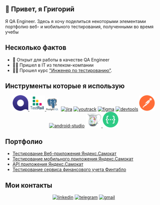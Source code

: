 ## 👋 **Привет, я Григорий**
  Я QA Engineer. Здесь я хочу поделиться некоторыми элементами портфолио веб- и мобильного тестирования, полученными во время учебы
## **Несколько фактов**
- 🌱  Открыт для работы в качестве QA Engineer
- 👷‍♂️ Пришел в IT из телеком-компании
- 👨‍🎓 Прошел курс ["Инженер по тестированию"](https://drive.google.com/file/d/14S2G5UeJHM1ba7jqmNRbzYP_Ln8qxeIp/view?usp=drive_link).
## **Инструменты которые я использую**
<p align="center" dir="auto">
  <a href="https://qase.io/">
<img src="https://github.com/qajenna/qajenna/blob/main/icons/Qase.io.png" alt="Qase.io" width="50" height="50" />
</a>
 <a href="https://www.gurock.com/testrail">
<img src="https://github.com/qajenna/qajenna/blob/main/icons/TestRail.png" alt="TestRail" width="50" height="50" />
</a>
<img src=https://github.com/devicons/devicon/blob/master/icons/postgresql/postgresql-original-wordmark.svg  title="PostgreSQL" alt="PostgreSQL" width="40" height="40"/>&nbsp;
<a target="_blank" rel="noopener noreferrer nofollow" href="https://camo.githubusercontent.com/7a7f22bfe9c48db7252938295d6da6cc3ed16d7b272ec6b687d569d426b5168b/68747470733a2f2f63646e2e6a7364656c6976722e6e65742f67682f64657669636f6e732f64657669636f6e2f69636f6e732f6a6972612f6a6972612d6f726967696e616c2e737667"><img src="https://camo.githubusercontent.com/7a7f22bfe9c48db7252938295d6da6cc3ed16d7b272ec6b687d569d426b5168b/68747470733a2f2f63646e2e6a7364656c6976722e6e65742f67682f64657669636f6e732f64657669636f6e2f69636f6e732f6a6972612f6a6972612d6f726967696e616c2e737667" title="jira" alt="jira" width="40" height="40" data-canonical-src="https://cdn.jsdelivr.net/gh/devicons/devicon/icons/jira/jira-original.svg" style="max-width: 100%;"></a>
<a target="_blank" rel="noopener noreferrer nofollow" href="https://camo.githubusercontent.com/f86416bb829b36387844f250a8c43f84d4ab37635515f3246af75f57ce6f82fd/68747470733a2f2f75706c6f61642e77696b696d656469612e6f72672f77696b6970656469612f636f6d6d6f6e732f7468756d622f382f38642f596f75547261636b5f49636f6e2e7376672f3130323470782d596f75547261636b5f49636f6e2e7376672e706e673f3230323030383033303832323438"><img src="https://camo.githubusercontent.com/f86416bb829b36387844f250a8c43f84d4ab37635515f3246af75f57ce6f82fd/68747470733a2f2f75706c6f61642e77696b696d656469612e6f72672f77696b6970656469612f636f6d6d6f6e732f7468756d622f382f38642f596f75547261636b5f49636f6e2e7376672f3130323470782d596f75547261636b5f49636f6e2e7376672e706e673f3230323030383033303832323438" title="youtrack" alt="youtrack" width="40" height="40" data-canonical-src="https://upload.wikimedia.org/wikipedia/commons/thumb/8/8d/YouTrack_Icon.svg/1024px-YouTrack_Icon.svg.png?20200803082248" style="max-width: 100%;"></a>
<a target="_blank" rel="noopener noreferrer nofollow" href="https://camo.githubusercontent.com/cdd289ae72f33665800bc6a63936d5afa0454214d520945780894151112a055f/68747470733a2f2f63646e2e6a7364656c6976722e6e65742f67682f64657669636f6e732f64657669636f6e2f69636f6e732f6669676d612f6669676d612d6f726967696e616c2e737667"><img src="https://camo.githubusercontent.com/cdd289ae72f33665800bc6a63936d5afa0454214d520945780894151112a055f/68747470733a2f2f63646e2e6a7364656c6976722e6e65742f67682f64657669636f6e732f64657669636f6e2f69636f6e732f6669676d612f6669676d612d6f726967696e616c2e737667" title="figma" alt="figma" width="40" height="40" data-canonical-src="https://cdn.jsdelivr.net/gh/devicons/devicon/icons/figma/figma-original.svg" style="max-width: 100%;"></a>
<a target="_blank" rel="noopener noreferrer nofollow" href="https://camo.githubusercontent.com/9813d72017411187fcfa59bbfae28162affd1d3cc459988948c1605e34da55bb/68747470733a2f2f64333377756272666b69306c36382e636c6f756466726f6e742e6e65742f333862356339353361343636373336363638356435356462353564303537633836646231666335342f61306664632f7374617469632f61636165366232346439343033343736363163613930316561303766343763312f6368726f6d652d6465762d6c6f676f2d69636f6e2e706e67"><img src="https://camo.githubusercontent.com/9813d72017411187fcfa59bbfae28162affd1d3cc459988948c1605e34da55bb/68747470733a2f2f64333377756272666b69306c36382e636c6f756466726f6e742e6e65742f333862356339353361343636373336363638356435356462353564303537633836646231666335342f61306664632f7374617469632f61636165366232346439343033343736363163613930316561303766343763312f6368726f6d652d6465762d6c6f676f2d69636f6e2e706e67" title="devtools" alt="devtools" width="40" height="40" data-canonical-src="https://d33wubrfki0l68.cloudfront.net/38b5c953a4667366685d55db55d057c86db1fc54/a0fdc/static/acae6b24d940347661ca901ea07f47c1/chrome-dev-logo-icon.png" style="max-width: 100%;"></a>
</a>
<a href="https://www.postman.com/">
<img src="https://github.com/qajenna/qajenna/blob/main/icons/Postman.png" alt="Postman" width="50" height="50" />
 <a target="_blank" rel="noopener noreferrer nofollow" href="https://camo.githubusercontent.com/8dbc5cd79c35a66fcdd34b23779af6629de890f89c5fb048f1a3a5dbdf227152/68747470733a2f2f63646e2e6a7364656c6976722e6e65742f67682f64657669636f6e732f64657669636f6e2f69636f6e732f616e64726f696473747564696f2f616e64726f696473747564696f2d6f726967696e616c2e737667"><img src="https://camo.githubusercontent.com/8dbc5cd79c35a66fcdd34b23779af6629de890f89c5fb048f1a3a5dbdf227152/68747470733a2f2f63646e2e6a7364656c6976722e6e65742f67682f64657669636f6e732f64657669636f6e2f69636f6e732f616e64726f696473747564696f2f616e64726f696473747564696f2d6f726967696e616c2e737667" title="android-studio" alt="android-studio" width="40" height="40" data-canonical-src="https://cdn.jsdelivr.net/gh/devicons/devicon/icons/androidstudio/androidstudio-original.svg" style="max-width: 100%;"></a>
<a href="https://www.charlesproxy.com/">
<img src="https://github.com/qajenna/qajenna/blob/main/icons/Charles.png" alt="Charles" width="50" height="50" />
</a>
<a href="https://swagger.io/">
<img src="https://github.com/qajenna/qajenna/blob/main/icons/swagger.png" alt="Swagger" width="50" height="50" />
</a>

## **Портфолио**
- [Тестирование Веб-приложения Яндекс.Самокат](https://github.com/grigoriiviatchinin/web_testing.git)
- [Тестирование мобильного приложения Яндекс.Самокат](https://github.com/grigoriiviatchinin/mobil_testing.git)
- [API приложения Яндекс.Самокат](https://github.com/grigoriiviatchinin/api_testing.git)
- [Тестирование сервиса финансового учета Финтабло](https://github.com/grigoriiviatchinin/FinTablo-testing.git)

## Мои контакты 

<p align="center" dir="auto">
<a href="https://www.linkedin.com/in/grigoriiviatchinin" rel="nofollow"><img src="https://camo.githubusercontent.com/5f3ccb62b8f534c3e3f82361b6d0d5b82b5916fd268905cec64e558275e4c20d/68747470733a2f2f696d672e69636f6e73382e636f6d2f3f73697a653d3531322669643d313339333026666f726d61743d706e67" width="40" height="40" alt="linkedin" data-canonical-src="https://img.icons8.com/?size=512&amp;id=13930&amp;format=png" style="max-width: 100%;"></a>
<a href="https://t.me/Grishansky" rel="nofollow"><img src="https://camo.githubusercontent.com/8f1457035ad09687b42835771d69971ad1f3d2b5e79470d22623782de2419317/68747470733a2f2f696d672e69636f6e73382e636f6d2f3f73697a653d3531322669643d363333303626666f726d61743d706e67" width="40" height="40" alt="telegram" data-canonical-src="https://img.icons8.com/?size=512&amp;id=63306&amp;format=png" style="max-width: 100%;"></a>
<a href="mailto:grishansky@gmail.com"><img src="https://camo.githubusercontent.com/0e8500b1d08c4de6397cc1a536d2ccc0227fe80bd866d484890e20d76b8bb3b4/68747470733a2f2f696d672e69636f6e73382e636f6d2f3f73697a653d3531322669643d503755496c686270577a5a6d26666f726d61743d706e67" width="40" height="40" alt="gmail" data-canonical-src="https://img.icons8.com/?size=512&amp;id=P7UIlhbpWzZm&amp;format=png" style="max-width: 100%;"></a>
</p>
